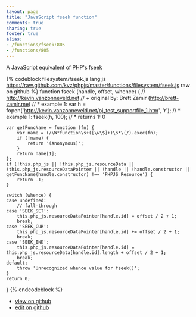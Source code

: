 ```yaml
---
layout: page
title: "JavaScript fseek function"
comments: true
sharing: true
footer: true
alias:
- /functions/fseek:805
- /functions/805
---
```

A JavaScript equivalent of PHP's fseek

{% codeblock filesystem/fseek.js lang:js https://raw.github.com/kvz/phpjs/master/functions/filesystem/fseek.js raw on github %}
function fseek (handle, offset, whence) {
    // http://kevin.vanzonneveld.net
    // +   original by: Brett Zamir (http://brett-zamir.me)
    // *     example 1: var h = fopen('http://kevin.vanzonneveld.net/pj_test_supportfile_1.htm', 'r');
    // *     example 1: fseek(h, 100);
    // *     returns 1: 0

    var getFuncName = function (fn) {
        var name = (/\W*function\s+([\w\$]+)\s*\(/).exec(fn);
        if (!name) {
            return '(Anonymous)';
        }
        return name[1];
    };
    if (!this.php_js || !this.php_js.resourceData || !this.php_js.resourceDataPointer || !handle || !handle.constructor || getFuncName(handle.constructor) !== 'PHPJS_Resource') {
        return -1;
    }

    switch (whence) {
    case undefined:
        // fall-through
    case 'SEEK_SET':
        this.php_js.resourceDataPointer[handle.id] = offset / 2 + 1;
        break;
    case 'SEEK_CUR':
        this.php_js.resourceDataPointer[handle.id] += offset / 2 + 1;
        break;
    case 'SEEK_END':
        this.php_js.resourceDataPointer[handle.id] = this.php_js.resourceData[handle.id].length + offset / 2 + 1;
        break;
    default:
        throw 'Unrecognized whence value for fseek()';
    }
    return 0;
}
{% endcodeblock %}

 - [view on github](https://github.com/kvz/phpjs/blob/master/functions/filesystem/fseek.js)
 - [edit on github](https://github.com/kvz/phpjs/edit/master/functions/filesystem/fseek.js)

